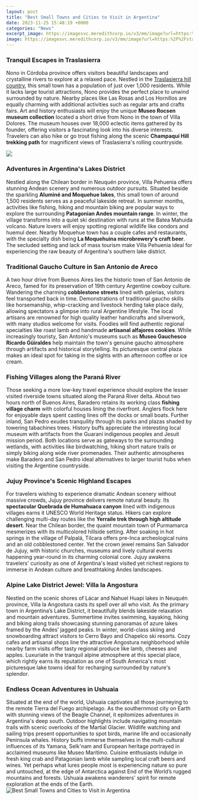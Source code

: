 ```yaml
---
layout: post
title: "Best Small Towns and Cities to Visit in Argentina"
date: 2023-11-25 15:48:19 +0000
categories: "News"
excerpt_image: https://imagesvc.meredithcorp.io/v3/mm/image?url=https:%2F%2Fstatic.onecms.io%2Fwp-content%2Fuploads%2Fsites%2F28%2F2020%2F02%2Fskagway-alaska-SEASIDETOWNSAK0220.jpg
image: https://imagesvc.meredithcorp.io/v3/mm/image?url=https:%2F%2Fstatic.onecms.io%2Fwp-content%2Fuploads%2Fsites%2F28%2F2020%2F02%2Fskagway-alaska-SEASIDETOWNSAK0220.jpg
---
```


### Tranquil Escapes in Traslasierra
Nono in Córdoba province offers visitors beautiful landscapes and crystalline rivers to explore at a relaxed pace. Nestled in the [Traslasierra hill country](https://jnewshub.github.io/2023-11-17-hard-shell-vs-soft-shell-suitcases-which-is-better-for-your-travel-needs/), this small town has a population of just over 1,000 residents. While it lacks large tourist attractions, Nono provides the perfect place to unwind surrounded by nature. Nearby places like Las Rosas and Los Hornillos are equally charming with additional activities such as regular arts and crafts fairs. Art and history enthusiasts will enjoy the unique **Museo Rocsen museum collection** located a short drive from Nono in the town of Villa Dolores. The museum houses over 18,000 eclectic items gathered by its founder, offering visitors a fascinating look into his diverse interests. Travelers can also hike or go trout fishing along the scenic **Champaquí Hill trekking path** for magnificent views of Traslasierra's rolling countryside. 

![](http://media.architecturaldigest.com/photos/57fbd73c06d6622c7c27fc45/master/pass/small-towns-05.jpg)
### Adventures in Argentina's Lakes District
Nestled along the Chilean border in Neuquén province, Villa Pehuenia offers stunning Andean scenery and numerous outdoor pursuits. Situated beside the sparkling **Aluminé and Moquehue lakes**, this small town of around 1,500 residents serves as a peaceful lakeside retreat. In summer months, activities like fishing, hiking and mountain biking are popular ways to explore the surrounding **Patagonian Andes mountain range**. In winter, the village transforms into a quiet ski destination with runs at the Batea Mahuida volcano. Nature lovers will enjoy spotting regional wildlife like condors and huemul deer. Nearby Moquehue town has a couple cafes and restaurants, with the specialty dish being **La Moquehuina microbrewery's craft beer**. The secluded setting and lack of mass tourism make Villa Pehuenia ideal for experiencing the raw beauty of Argentina's southern lake district.  
### Traditional Gaucho Culture in San Antonio de Areco
A two hour drive from Buenos Aires lies the historic town of San Antonio de Areco, famed for its preservation of 19th century Argentine cowboy culture. Wandering the charming **cobblestone streets** lined with galerias, visitors feel transported back in time. Demonstrations of traditional gaucho skills like horsemanship, whip-cracking and livestock herding take place daily, allowing spectators a glimpse into rural Argentine lifestyle. The local artisans are renowned for high quality leather handicrafts and silverwork, with many studios welcome for visits. Foodies will find authentic regional specialties like roast lamb and handmade **artisanal alfajores cookies**. While increasingly touristy, San Antonio's museums such as **Museo Gauchesco Ricardo Güiraldes** help maintain the town's genuine gaucho atmosphere through artifacts and historical storytelling. Its picturesque central plaza makes an ideal spot for taking in the sights with an afternoon coffee or ice cream.
### Fishing Villages along the Paraná River 
Those seeking a more low-key travel experience should explore the lesser visited riverside towns situated along the Paraná River delta. About two hours north of Buenos Aires, Baradero retains its working class **fishing village charm** with colorful houses lining the riverfront. Anglers flock here for enjoyable days spent casting lines off the docks or small boats. Further inland, San Pedro exudes tranquility through its parks and plazas shaded by towering tabachines trees. History buffs appreciate the interesting local museum with artifacts from the Guaraní indigenous peoples and Jesuit mission period. Both locations serve as gateways to the surrounding wetlands, with activities like birdwatching, hiking short nature trails or simply biking along wide river promenades. Their authentic atmospheres make Baradero and San Pedro ideal alternatives to larger tourist hubs when visiting the Argentine countryside.
### Jujuy Province's Scenic Highland Escapes  
For travelers wishing to experience dramatic Andean scenery without massive crowds, Jujuy province delivers remote natural beauty. Its **spectacular Quebrada de Humahuaca canyon** lined with indigenous villages earns it UNESCO World Heritage status. Hikers can explore challenging multi-day routes like the **Yerraile trek through high altitude desert**. Near the Chilean border, the quaint mountain town of Purmamarca mesmerizes with its multicolored hillside setting. After soaking in hot springs in the village of Palpalá, Tilcara offers pre-Inca archeological ruins and an old cobblestoned center. Yet the crown jewel remains San Salvador de Jujuy, with historic churches, museums and lively cultural events happening year-round in its charming colonial core. Jujuy awakens travelers' curiosity as one of Argentina's least visited yet richest regions to immerse in Andean culture and breathtaking Andes landscapes.
### Alpine Lake District Jewel: Villa la Angostura 
Nestled on the scenic shores of Lácar and Nahuel Huapi lakes in Neuquén province, Villa la Angostura casts its spell over all who visit. As the primary town in Argentina’s Lake District, it beautifully blends lakeside relaxation and mountain adventures. Summertime invites swimming, kayaking, hiking and biking along trails showcasing stunning panoramas of azure lakes framed by the Andes’ jagged peaks. In winter, world-class skiing and snowboarding attract visitors to Cerro Bayo and Chapelco ski resorts. Cozy cafes and artisanal shops line the attractive Angostura neighborhood while nearby farm visits offer tasty regional produce like lamb, cheeses and apples. Luxuriate in the tranquil alpine atmosphere at this special place, which rightly earns its reputation as one of South America's most picturesque lake towns ideal for recharging surrounded by nature's splendor.
### Endless Ocean Adventures in Ushuaia 
Situated at the end of the world, Ushuaia captivates all those journeying to the remote Tierra del Fuego archipelago. As the southernmost city on Earth with stunning views of the Beagle Channel, it epitomizes adventures in Argentina's deep south. Outdoor highlights include navigating mountain trails with scenic overlooks of the Martial Glacier. Wildlife watching and sailing trips present opportunities to spot birds, marine life and occasionally Peninsula whales. History buffs immerse themselves in the multi-cultural influences of its Yamana, Selk'nam and European heritage portrayed in acclaimed museums like Museo Marítimo. Cuisine enthusiasts indulge in fresh king crab and Patagonian lamb while sampling local craft beers and wines. Yet perhaps what lures people most is experiencing nature so pure and untouched, at the edge of Antarctica against End of the World’s rugged mountains and forests. Ushuaia awakens wanderers' spirit for remote exploration at the ends of the Earth.
![Best Small Towns and Cities to Visit in Argentina](https://imagesvc.meredithcorp.io/v3/mm/image?url=https:%2F%2Fstatic.onecms.io%2Fwp-content%2Fuploads%2Fsites%2F28%2F2020%2F02%2Fskagway-alaska-SEASIDETOWNSAK0220.jpg)